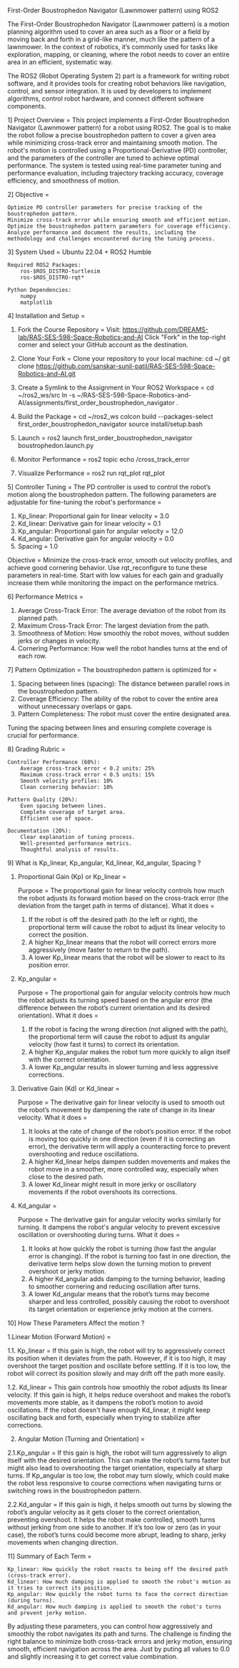 First-Order Boustrophedon Navigator (Lawnmower pattern) using ROS2

The First-Order Boustrophedon Navigator (Lawnmower pattern) is a motion planning algorithm used to cover an area such as a floor or a field by moving back and forth in a grid-like manner, much like the pattern of a lawnmower. In the context of robotics, it’s commonly used for tasks like exploration, mapping, or cleaning, where the robot needs to cover an entire area in an efficient, systematic way.

The ROS2 (Robot Operating System 2) part is a framework for writing robot software, and it provides tools for creating robot behaviors like navigation, control, and sensor integration. It is used by developers to implement algorithms, control robot hardware, and connect different software components.


1] Project Overview =
This project implements a First-Order Boustrophedon Navigator (Lawnmower pattern) for a robot using ROS2. The goal is to make the robot follow a precise boustrophedon pattern to cover a given area while minimizing cross-track error and maintaining smooth motion. The robot's motion is controlled using a Proportional-Derivative (PD) controller, and the parameters of the controller are tuned to achieve optimal performance. The system is tested using real-time parameter tuning and performance evaluation, including trajectory tracking accuracy, coverage efficiency, and smoothness of motion.


2] Objective =

    Optimize PD controller parameters for precise tracking of the boustrophedon pattern.
    Minimize cross-track error while ensuring smooth and efficient motion.
    Optimize the boustrophedon pattern parameters for coverage efficiency.
    Analyze performance and document the results, including the methodology and challenges encountered during the tuning process.



3] System Used =
    Ubuntu 22.04 + ROS2 Humble

    Required ROS2 Packages:
        ros-$ROS_DISTRO-turtlesim
        ros-$ROS_DISTRO-rqt*

    Python Dependencies:
        numpy
        matplotlib


4] Installation and Setup =
1. Fork the Course Repository =
    Visit: https://github.com/DREAMS-lab/RAS-SES-598-Space-Robotics-and-AI
    Click "Fork" in the top-right corner and select your GitHub account as the destination.


2. Clone Your Fork =
Clone your repository to your local machine:
cd ~/
git clone https://github.com/sanskar-sunil-patil/RAS-SES-598-Space-Robotics-and-AI.git


3. Create a Symlink to the Assignment in Your ROS2 Workspace =
   cd ~/ros2_ws/src
ln -s ~/RAS-SES-598-Space-Robotics-and-AI/assignments/first_order_boustrophedon_navigator .


4. Build the Package =
   cd ~/ros2_ws
colcon build --packages-select first_order_boustrophedon_navigator
source install/setup.bash


5. Launch =
   ros2 launch first_order_boustrophedon_navigator boustrophedon.launch.py


6. Monitor Performance =
   ros2 topic echo /cross_track_error


7. Visualize Performance =
   ros2 run rqt_plot rqt_plot


5] Controller Tuning =
The PD controller is used to control the robot’s motion along the boustrophedon pattern. The following parameters are adjustable for fine-tuning the robot's performance =

1. Kp_linear: Proportional gain for linear velocity = 3.0
2. Kd_linear: Derivative gain for linear velocity = 0.1
3. Kp_angular: Proportional gain for angular velocity = 12.0
4. Kd_angular: Derivative gain for angular velocity = 0.0
5. Spacing = 1.0

Objective = Minimize the cross-track error, smooth out velocity profiles, and achieve good cornering behavior. Use rqt_reconfigure to tune these parameters in real-time. Start with low values for each gain and gradually increase them while monitoring the impact on the performance metrics.


6] Performance Metrics =

1. Average Cross-Track Error: The average deviation of the robot from its planned path.
2. Maximum Cross-Track Error: The largest deviation from the path.
3. Smoothness of Motion: How smoothly the robot moves, without sudden jerks or changes in velocity.
4. Cornering Performance: How well the robot handles turns at the end of each row.


7] Pattern Optimization =
The boustrophedon pattern is optimized for =

1. Spacing between lines (spacing): The distance between parallel rows in the boustrophedon pattern.
2. Coverage Efficiency: The ability of the robot to cover the entire area without unnecessary overlaps or gaps.
3. Pattern Completeness: The robot must cover the entire designated area.

Tuning the spacing between lines and ensuring complete coverage is crucial for performance.


8] Grading Rubric =

    Controller Performance (60%):
        Average cross-track error < 0.2 units: 25%
        Maximum cross-track error < 0.5 units: 15%
        Smooth velocity profiles: 10%
        Clean cornering behavior: 10%

    Pattern Quality (20%):
        Even spacing between lines.
        Complete coverage of target area.
        Efficient use of space.

    Documentation (20%):
        Clear explanation of tuning process.
        Well-presented performance metrics.
        Thoughtful analysis of results.


9] What is Kp_linear, Kp_angular, Kd_linear, Kd_angular, Spacing ?
1. Proportional Gain (Kp) or Kp_linear =

    Purpose = The proportional gain for linear velocity controls how much the robot adjusts its forward motion based on the cross-track error (the deviation from the target path in terms of distance).
    What it does =
   1. If the robot is off the desired path (to the left or right), the proportional term will cause the robot to adjust its linear velocity to correct the position.
   2. A higher Kp_linear means that the robot will correct errors more aggressively (move faster to return to the path).
   3. A lower Kp_linear means that the robot will be slower to react to its position error.

2. Kp_angular =

    Purpose = The proportional gain for angular velocity controls how much the robot adjusts its turning speed based on the angular error (the difference between the robot’s current orientation and its desired orientation).
    What it does =
   1. If the robot is facing the wrong direction (not aligned with the path), the proportional term will cause the robot to adjust its angular velocity (how fast it turns) to correct its orientation.
   2. A higher Kp_angular makes the robot turn more quickly to align itself with the correct orientation.
   3. A lower Kp_angular results in slower turning and less aggressive corrections.

3. Derivative Gain (Kd) or Kd_linear =

    Purpose = The derivative gain for linear velocity is used to smooth out the robot’s movement by dampening the rate of change in its linear velocity.
    What it does =
   1. It looks at the rate of change of the robot’s position error. If the robot is moving too quickly in one direction (even if it is correcting an error), the derivative term will apply a counteracting force to prevent
        overshooting and reduce oscillations.
   2. A higher Kd_linear helps dampen sudden movements and makes the robot move in a smoother, more controlled way, especially when close to the desired path.
   3. A lower Kd_linear might result in more jerky or oscillatory movements if the robot overshoots its corrections.

4. Kd_angular =

    Purpose = The derivative gain for angular velocity works similarly for turning. It dampens the robot's angular velocity to prevent excessive oscillation or overshooting during turns.
    What it does =
   1. It looks at how quickly the robot is turning (how fast the angular error is changing). If the robot is turning too fast in one direction, the derivative term helps slow down the turning motion to prevent overshoot or jerky motion.
   2. A higher Kd_angular adds damping to the turning behavior, leading to smoother cornering and reducing oscillation after turns.
   3. A lower Kd_angular means that the robot’s turns may become sharper and less controlled, possibly causing the robot to overshoot its target orientation or experience jerky motion at the corners.


10] How These Parameters Affect the motion ?

1.Linear Motion (Forward Motion) =

 1.1. Kp_linear =
 If this gain is high, the robot will try to aggressively correct its position when it deviates from the path. However, if it is too high, it may overshoot the target position and oscillate before settling. If it is too low, the robot will
 correct its position slowly and may drift off the path more easily.

1.2. Kd_linear =
This gain controls how smoothly the robot adjusts its linear velocity. If this gain is high, it helps reduce overshoot and makes the robot’s movements more stable, as it dampens the robot’s motion to avoid oscillations. If the robot doesn't have enough Kd_linear, it might keep oscillating back and forth, especially when trying to stabilize after corrections.


2. Angular Motion (Turning and Orientation) =

2.1.Kp_angular =
If this gain is high, the robot will turn aggressively to align itself with the desired orientation. This can make the robot’s turns faster but might also lead to overshooting the target orientation, especially at sharp
turns. If Kp_angular is too low, the robot may turn slowly, which could make the robot less responsive to course corrections when navigating turns or switching rows in the boustrophedon pattern.

2.2.Kd_angular =
If this gain is high, it helps smooth out turns by slowing the robot’s angular velocity as it gets closer to the correct orientation, preventing overshoot. It helps the robot make controlled, smooth turns without jerking from one side to another. If it’s too low or zero (as in your case), the robot’s turns could become more abrupt, leading to sharp, jerky movements when changing direction.


11] Summary of Each Term =

    Kp_linear: How quickly the robot reacts to being off the desired path (cross-track error).
    Kd_linear: How much damping is applied to smooth the robot's motion as it tries to correct its position.
    Kp_angular: How quickly the robot turns to face the correct direction (during turns).
    Kd_angular: How much damping is applied to smooth the robot's turns and prevent jerky motion.

By adjusting these parameters, you can control how aggressively and smoothly the robot navigates its path and turns. The challenge is finding the right balance to minimize both cross-track errors and jerky motion, ensuring smooth, efficient navigation across the area. Just by puting all values to 0.0 and slightly increasing it to get correct value combination.
